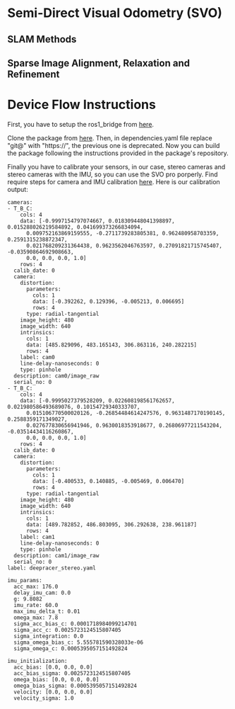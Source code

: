 # Semi-Direct Visual Odometry (SVO)

## SLAM Methods

## Sparse Image Alignment, Relaxation and Refinement


# Device Flow Instructions

First, you have to setup the ros1_bridge from [here](https://github.com/redHaunter/ROS2to1-bridge/tree/main).

Clone the package from [here](https://github.com/uzh-rpg/rpg_svo_pro_open). Then, in dependencies.yaml file replace "git@" with "https://", the previous one is deprecated. Now you can build the package following the instructions provided in the package's repository.

Finally you have to calibrate your sensors, in our case, stereo cameras and stereo cameras with the IMU, so you can use the SVO pro porperly. Find require steps for camera and IMU calibration [here](https://github.com/ethz-asl/kalibr). Here is our calibration output:

```
cameras:
- T_B_C:
    cols: 4
    data: [-0.9997154797074667, 0.018309448041398897, 0.015288026219584892, 0.041699373266834094,
      0.009752163869159555, -0.2711739283805381, 0.962480958703359, 0.2591315238872347,
      0.021768209231364438, 0.9623562046763597, 0.27091821715745407, -0.03590864692908663,
      0.0, 0.0, 0.0, 1.0]
    rows: 4
  calib_date: 0
  camera:
    distortion:
      parameters:
        cols: 1
        data: [-0.392262, 0.129396, -0.005213, 0.006695]
        rows: 4
      type: radial-tangential
    image_height: 480
    image_width: 640
    intrinsics:
      cols: 1
      data: [485.829096, 483.165143, 306.863116, 240.282215]
      rows: 4
    label: cam0
    line-delay-nanoseconds: 0
    type: pinhole
  description: cam0/image_raw
  serial_no: 0
- T_B_C:
    cols: 4
    data: [-0.9995027379528209, 0.022608198561762657, 0.021980586493689076, 0.10154729340333707,
      0.015106770500020126, -0.26854484614247576, 0.9631487170190145, 0.2588359171349027,
      0.027677830656941946, 0.9630018353918677, 0.26806977211543204, -0.03514434116260867,
      0.0, 0.0, 0.0, 1.0]
    rows: 4
  calib_date: 0
  camera:
    distortion:
      parameters:
        cols: 1
        data: [-0.400533, 0.140885, -0.005469, 0.006470]
        rows: 4
      type: radial-tangential
    image_height: 480
    image_width: 640
    intrinsics:
      cols: 1
      data: [489.782852, 486.803095, 306.292638, 238.961187]
      rows: 4
    label: cam1
    line-delay-nanoseconds: 0
    type: pinhole
  description: cam1/image_raw
  serial_no: 0
label: deepracer_stereo.yaml

imu_params:
  acc_max: 176.0
  delay_imu_cam: 0.0
  g: 9.8082
  imu_rate: 60.0
  max_imu_delta_t: 0.01
  omega_max: 7.8
  sigma_acc_bias_c: 0.0001718984099214701
  sigma_acc_c: 0.0025723124515807405
  sigma_integration: 0.0
  sigma_omega_bias_c: 5.555781590328033e-06
  sigma_omega_c: 0.0005395057151492824

imu_initialization:
  acc_bias: [0.0, 0.0, 0.0]
  acc_bias_sigma: 0.0025723124515807405
  omega_bias: [0.0, 0.0, 0.0]
  omega_bias_sigma: 0.0005395057151492824
  velocity: [0.0, 0.0, 0.0]
  velocity_sigma: 1.0
```